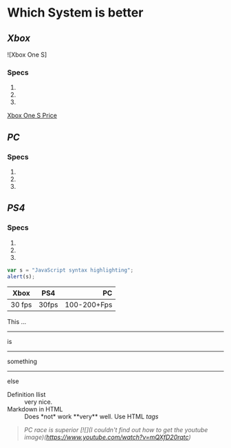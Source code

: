 # Which System is better 

## ***Xbox***
![Xbox One S]
### Specs
1. 
2. 
3. 
[Xbox One S Price](https://www.gamestop.com/video-games/xbox-one/consoles/products/xbox-one-black-500gb-with-original-controller/10115705.html) 
## ***PC***
### Specs
1. 
2. 
3. 
## ***PS4***
### Specs
1.
2. 
3. 
```javascript
var s = "JavaScript syntax highlighting";
alert(s);
```
| Xbox           | PS4         | PC         | 
| ------------   | :---------: | --------:  |
| 30 fps         | 30fps       | 100-200+Fps|

This ...

---

is

***

something

___

else

<dl>
  <dt>Definition llist</dt>
  <dd>  very nice. </dd>
  
  <dt> Markdown in HTML</dd>
  <dd> Does *not* work **very** well. Use HTML <em>tags</em.</dd>
  </dl>  

> PC race is superior
[![](I couldn't find out how to get the youtube image)(https://www.youtube.com/watch?v=mQXfD20rqtc)
